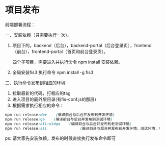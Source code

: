 # 项目发布

前端部署流程：

一、安装依赖（只需要执行一次）。

1. 项目下的，backend（后台），backend-portal（后台登录页），frontend （前台），frontend-portal（首页和前台登录页）。

   四个子项目，需要进入并执行命令 npm install 安装依赖。

2. 全局安装fis3  执行命令  npm install -g fis3

二、执行命令发布到相应的环境  

1. 拉取最新的代码，打相应的tag 
2. 进入项目的最外层目录(有fis-conf.js的那层)
3. 根据需求执行相应的命令：

```css
npm run release:dev    (编译前台与后台并发布到开发环境)
npm run release:qa    (编译前台与后台并发布到测试环境)
npm run release:all:oldqa    (编译前台与后台并发布到老测试环境)
npm run release:all               (编译前台与后台并发布到开发环境，测试环境，老测试环境)

```



ps: 请大家先安装依赖，发布的时候直接执行发布命令即可
